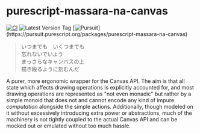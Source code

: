# purescript-massara-na-canvas

[![CI](https://github.com/UnrelatedString/purescript-massara-na-canvas/actions/workflows/ci.yml/badge.svg?branch=main)](https://github.com/UnrelatedString/purescript-massara-na-canvas/actions/workflows/ci.yml)
![Latest Version Tag](https://img.shields.io/github/v/tag/UnrelatedString/purescript-massara-na-canvas)
[![Pursuit](https://pursuit.purescript.org/packages/purescript-massara-na-canvas/badge?)](https://pursuit.purescript.org/packages/purescript-massara-na-canvas)

> いつまでも　いくつまでも  
> 忘れないでいよう  
> まっさらなキャンバスの上  
> 描き殴るように刻むんだ

A purer, more ergonomic wrapper for the Canvas API. The aim is that all state which affects drawing operations is explicitly accounted for, and most drawing operations are represented as "not even monadic" but rather by a simple monoid that does not and cannot encode any kind of impure *computation* alongside the simple actions. Additionally, though modeled on it without excessively introducing extra power or abstractions, much of the machinery is not tightly coupled to the actual Canvas API and can be mocked out or emulated without too much hassle.
